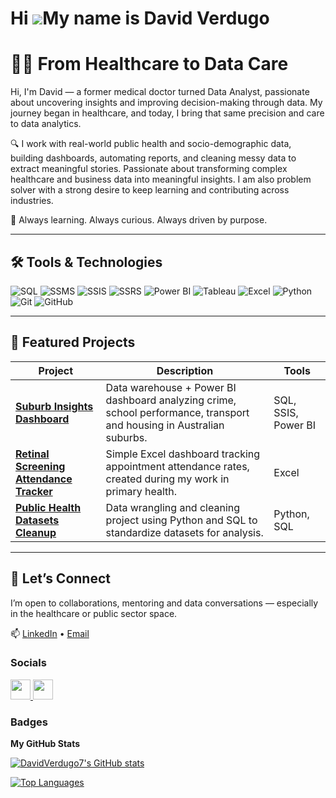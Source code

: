 Hi ![](https://user-images.githubusercontent.com/18350557/176309783-0785949b-9127-417c-8b55-ab5a4333674e.gif)My name is David Verdugo
=====================================================================================================================================

# 👨‍⚕️ From Healthcare to Data Care

Hi, I'm David — a former medical doctor turned Data Analyst, passionate about uncovering insights and improving decision-making through data. My journey began in healthcare, and today, I bring that same precision and care to data analytics.

🔍 I work with real-world public health and socio-demographic data, building dashboards, automating reports, and cleaning messy data to extract meaningful stories. Passionate about transforming complex healthcare and business data into meaningful insights. I am also problem solver with a strong desire to keep learning and contributing across industries.

🧠 Always learning. Always curious. Always driven by purpose.

---

## 🛠️ Tools & Technologies

![SQL](https://img.shields.io/badge/-SQL-blue?style=flat-square&logo=postgresql)
![SSMS](https://img.shields.io/badge/-SSMS-lightgrey?style=flat-square)
![SSIS](https://img.shields.io/badge/-SSIS-lightgrey?style=flat-square)
![SSRS](https://img.shields.io/badge/-SSRS-lightgrey?style=flat-square)
![Power BI](https://img.shields.io/badge/-PowerBI-F2C811?style=flat-square&logo=powerbi&logoColor=black)
![Tableau](https://img.shields.io/badge/-Tableau-E97627?style=flat-square&logo=tableau)
![Excel](https://img.shields.io/badge/-Excel-217346?style=flat-square&logo=microsoft-excel&logoColor=white)
![Python](https://img.shields.io/badge/-Python-3776AB?style=flat-square&logo=python&logoColor=white)
![Git](https://img.shields.io/badge/-Git-F05032?style=flat-square&logo=git&logoColor=white)
![GitHub](https://img.shields.io/badge/-GitHub-181717?style=flat-square&logo=github)

---

## 📁 Featured Projects

| Project | Description | Tools |
|--------|-------------|-------|
| **[Suburb Insights Dashboard](#)** | Data warehouse + Power BI dashboard analyzing crime, school performance, transport and housing in Australian suburbs. | SQL, SSIS, Power BI |
| **[Retinal Screening Attendance Tracker](#)** | Simple Excel dashboard tracking appointment attendance rates, created during my work in primary health. | Excel |
| **[Public Health Datasets Cleanup](#)** | Data wrangling and cleaning project using Python and SQL to standardize datasets for analysis. | Python, SQL |

---

## 🤝 Let’s Connect

I’m open to collaborations, mentoring and data conversations — especially in the healthcare or public sector space.

📫 [LinkedIn](https://linkedin.com/in/jdverdugo) • [Email](mailto:youremail@example.com)


### Socials

<p align="left"> <a href="https://www.github.com/DavidVerdugo7" target="_blank" rel="noreferrer"> <picture> <source media="(prefers-color-scheme: dark)" srcset="https://raw.githubusercontent.com/danielcranney/readme-generator/main/public/icons/socials/github-dark.svg" /> <source media="(prefers-color-scheme: light)" srcset="https://raw.githubusercontent.com/danielcranney/readme-generator/main/public/icons/socials/github.svg" /> <img src="https://raw.githubusercontent.com/danielcranney/readme-generator/main/public/icons/socials/github.svg" width="32" height="32" /> </picture> </a> <a href="https://www.linkedin.com/in/david-verdugo7/" target="_blank" rel="noreferrer"> <picture> <source media="(prefers-color-scheme: dark)" srcset="https://raw.githubusercontent.com/danielcranney/readme-generator/main/public/icons/socials/linkedin-dark.svg" /> <source media="(prefers-color-scheme: light)" srcset="https://raw.githubusercontent.com/danielcranney/readme-generator/main/public/icons/socials/linkedin.svg" /> <img src="https://raw.githubusercontent.com/danielcranney/readme-generator/main/public/icons/socials/linkedin.svg" width="32" height="32" /> </picture> </a></p>

### Badges

<b>My GitHub Stats</b>

<a href="http://www.github.com/DavidVerdugo7"><img src="https://github-readme-stats.vercel.app/api?username=DavidVerdugo7&show_icons=true&hide=&count_private=true&title_color=0891b2&text_color=ffffff&icon_color=0891b2&bg_color=1c1917&hide_border=true&show_icons=true" alt="DavidVerdugo7's GitHub stats" /></a>

<a href="https://github.com/DavidVerdugo7" align="left"><img src="https://github-readme-stats.vercel.app/api/top-langs/?username=DavidVerdugo7&langs_count=10&title_color=0891b2&text_color=ffffff&icon_color=0891b2&bg_color=1c1917&hide_border=true&locale=en&custom_title=Top%20%Languages" alt="Top Languages" /></a>
